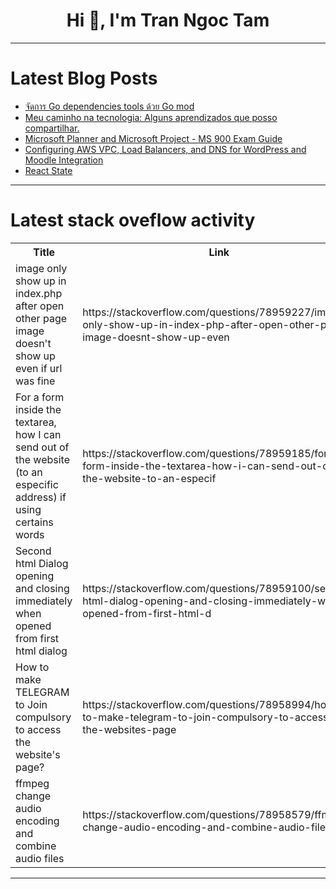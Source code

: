 <h1 align="center">Hi 👋, I'm Tran Ngoc Tam</h1>

---

# Latest Blog Posts 
<!-- BLOG-POST-LIST:START -->
- [จัดการ Go dependencies tools ด้วย Go mod](https://dev.to/pallat/cchadkaar-go-dependencies-tools-dwy-go-mod-g91)
- [Meu caminho na tecnologia: Alguns aprendizados que posso compartilhar.](https://dev.to/feministech/meu-caminho-na-tecnologia-alguns-aprendizados-que-posso-compartilhar-4gin)
- [Microsoft Planner and Microsoft Project - MS 900 Exam Guide](https://dev.to/david2024mr/microsoft-planner-and-microsoft-project-ms-900-exam-guide-5b7n)
- [Configuring AWS VPC, Load Balancers, and DNS for WordPress and Moodle Integration](https://dev.to/mateoramirezr/configuring-aws-vpc-load-balancers-and-dns-for-wordpress-and-moodle-integration-47bd)
- [React State](https://dev.to/kcapers94/react-state-451a)
<!-- BLOG-POST-LIST:END -->

---

# Latest stack oveflow activity
<table>
  <tr><th>Title</th><th>Link</th></tr>
  <!-- STACKOVERFLOW:START --><tr><td>image only show up in index.php after open other page image doesn&#39;t show up even if url was fine</td><td>https://stackoverflow.com/questions/78959227/image-only-show-up-in-index-php-after-open-other-page-image-doesnt-show-up-even</td></tr><tr><td>For a form inside the textarea, how I can send out of the website &lpar;to an especific address&rpar; if using certains words</td><td>https://stackoverflow.com/questions/78959185/for-a-form-inside-the-textarea-how-i-can-send-out-of-the-website-to-an-especif</td></tr><tr><td>Second html Dialog opening and closing immediately when opened from first html dialog</td><td>https://stackoverflow.com/questions/78959100/second-html-dialog-opening-and-closing-immediately-when-opened-from-first-html-d</td></tr><tr><td>How to make TELEGRAM to Join compulsory to access the website&#39;s page?</td><td>https://stackoverflow.com/questions/78958994/how-to-make-telegram-to-join-compulsory-to-access-the-websites-page</td></tr><tr><td>ffmpeg change audio encoding and combine audio files</td><td>https://stackoverflow.com/questions/78958579/ffmpeg-change-audio-encoding-and-combine-audio-files</td></tr><!-- STACKOVERFLOW:END -->
</table>

---



